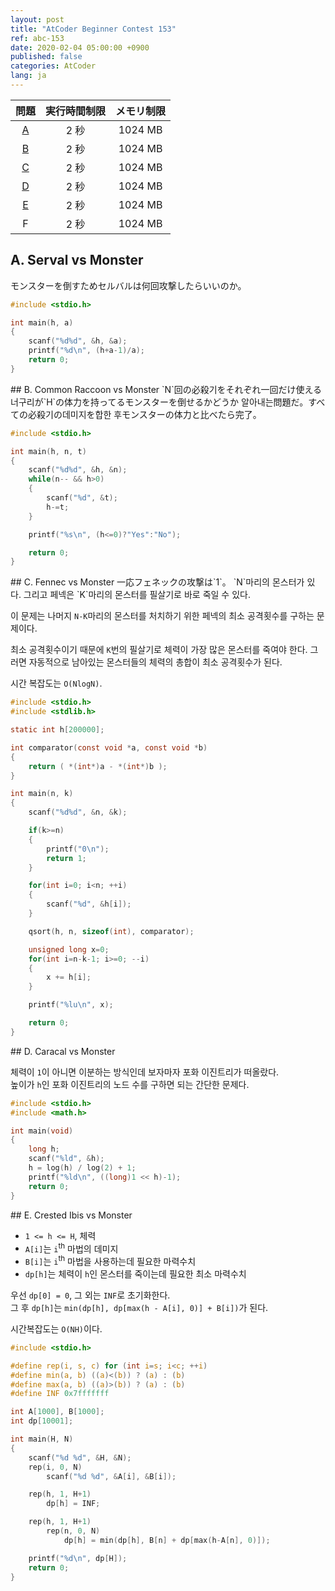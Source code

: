 ```yaml
---
layout: post
title: "AtCoder Beginner Contest 153"
ref: abc-153
date: 2020-02-04 05:00:00 +0900
published: false
categories: AtCoder
lang: ja
---
```


| 問題 | 実行時間制限 | メモリ制限 |
|:-:|:-:|:-:|
|[A](#A)|2 秒|1024 MB|
|[B](#B)|2 秒|1024 MB|
|[C](#C)|2 秒|1024 MB|
|[D](#D)|2 秒|1024 MB|
|[E](#E)|2 秒|1024 MB|
|F|2 秒|1024 MB|

<div class="divider"></div>

## A. Serval vs Monster<a id="A"></a>
モンスターを倒すためセルバルは何回攻撃したらいいのか。

```c
#include <stdio.h>

int main(h, a)
{
    scanf("%d%d", &h, &a);
    printf("%d\n", (h+a-1)/a);
    return 0;
}
```

<div class="divider"></div>
## B. Common Raccoon vs Monster <a id="B"></a>
`N`回の必殺기をそれぞれ一回だけ使える너구리が`H`の体力を持ってるモンスターを倒せるかどうか
알아내는問題だ。すべての必殺기の데미지を합한 후モンスターの体力と比べたら完了。

```c
#include <stdio.h>

int main(h, n, t)
{
    scanf("%d%d", &h, &n);
    while(n-- && h>0)
    {
        scanf("%d", &t);
        h-=t;
    }

    printf("%s\n", (h<=0)?"Yes":"No");

    return 0;
}
```

<div class="divider"></div>
## C. Fennec vs Monster <a id="C"></a>
一応フェネックの攻撃は`1`。 `N`마리의 몬스터가 있다. 그리고 페넥은 
`K`마리의 몬스터를 필살기로 바로 죽일 수 있다.  

이 문제는  나머지 `N-K`마리의 몬스터를 처치하기 위한 페넥의 최소 공격횟수를 구하는 문제이다.
 
최소 공격횟수이기 때문에 `K`번의 필살기로 체력이 가장 많은 몬스터를 죽여야 한다.
그러면 자동적으로 남아있는 몬스터들의 체력의 총합이 최소 공격횟수가 된다.

시간 복잡도는 `O(NlogN)`.

```c
#include <stdio.h>
#include <stdlib.h>

static int h[200000];

int comparator(const void *a, const void *b)
{
    return ( *(int*)a - *(int*)b );
}

int main(n, k)
{
    scanf("%d%d", &n, &k);

    if(k>=n) 
    {
        printf("0\n");
        return 1;
    }

    for(int i=0; i<n; ++i)
    {
        scanf("%d", &h[i]);
    }

    qsort(h, n, sizeof(int), comparator);

    unsigned long x=0;
    for(int i=n-k-1; i>=0; --i)
    {
        x += h[i];
    }

    printf("%lu\n", x);

    return 0;
}
```

<div class="divider"></div>
## D. Caracal vs Monster <a id="D"></a>

체력이 `1`이 아니면 이분하는 방식인데 보자마자 포화 이진트리가 떠올랐다.  
높이가 `h`인 포화 이진트리의 노드 수를 구하면 되는 간단한 문제다.

```c
#include <stdio.h>
#include <math.h>

int main(void)
{
    long h;
    scanf("%ld", &h);
    h = log(h) / log(2) + 1;
    printf("%ld\n", ((long)1 << h)-1);
    return 0;
}
```

<div class="divider"></div>
## E. Crested Ibis vs Monster <a id="E"></a>  

- `1 <= h <= H`, 체력
- `A[i]`는 `i`<sup>th</sup> 마법의 데미지
- `B[i]`는 `i`<sup>th</sup> 마법을 사용하는데 필요한 마력수치
- `dp[h]`는 체력이 `h`인 몬스터를 죽이는데 필요한 최소 마력수치

우선 `dp[0] = 0`, 그 외는 `INF`로 초기화한다.   
그 후 `dp[h]`는 `min(dp[h], dp[max(h - A[i], 0)] + B[i])`가 된다.

시간복잡도는 `O(NH)`이다.

```c
#include <stdio.h>

#define rep(i, s, c) for (int i=s; i<c; ++i)
#define min(a, b) ((a)<(b)) ? (a) : (b)
#define max(a, b) ((a)>(b)) ? (a) : (b)
#define INF 0x7fffffff

int A[1000], B[1000];
int dp[10001];

int main(H, N)
{
    scanf("%d %d", &H, &N);
    rep(i, 0, N)
        scanf("%d %d", &A[i], &B[i]);

    rep(h, 1, H+1)
        dp[h] = INF;

    rep(h, 1, H+1)
        rep(n, 0, N)
            dp[h] = min(dp[h], B[n] + dp[max(h-A[n], 0)]);

    printf("%d\n", dp[H]);
    return 0;
}
```

<!--
<div class="divider"></div>
## F. Silver Fox vs Monster <a id="F"></a>
-- 아직 실력 부족 -- 
-->
